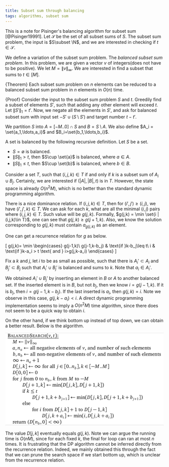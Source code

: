 ```yaml
---
title: Subset sum through balancing
tags: algorithms, subset sum
---
```


This is a note for Pisinger's balancing algorithm for subset sum [@Pisinger19991]. Let $\mathcal{S}$ be the set of all subset sums of $S$. The subset sum problem, the input is $S\subset \N$, and we are interested in checking if $t\in \mathcal{S}$. 

We define a variation of the subset sum problem. The _balanced subset sum problem_. In this problem, we are given a vector $v$ of integers(does not have to be positive). We let $M=\|v\|_\infty$. We are interested in find a subset that sums to $t\in [M]$. 

{Theorem}
    Each subset sum problem on $n$ elements can be reduced to a balanced subset sum problem in $n$ elements in $O(n)$ time. 

{Proof}
    Consider the input to the subset sum problem $S$ and $t$. Greedily find a subset of elements $S'$, such that adding any other element will exceed $t$. Let $\|S'\|_1=t'$. Now, we negate all the elements in $S'$, and ask for balanced subset sum with input set $-S' \cup (S\setminus S')$ and target number $t-t'$.

We partition $S$ into $A = [-M..0]\cap S$ and $B=S\setminus A$. We also define $A_i = \set{a_1,\ldots,a_i}$ and $B_i=\set{b_1,\ldots,b_i}$.

A set is balanced by the following recursive definition.
Let $S$ be a set.

  - $S=\emptyset$ is balanced.
  - $\|S\|_1> t$, then $S\cup \set{a}$ is balanced, where $a\in A$.
  - $\|S\|_1\leq t$, then $S\cup \set{b}$ is balanced, where $b\in B$.

Consider a set $T$, such that $(i,j,k)\in T$ if and only if $k$ is a subset sum of $A_i\cup B_j$. 
Certainly, we are interested if $(|A|,|B|,t)$ is in $T$.
However, the state space is already $O(n^2M)$, which is no better than the standard dynamic programming algorithm. 

There is a nice dominance relation. If $(i,j,k)\in T$, then for $(i',j')\geq (i,j)$, we have $(i',j',k)\in T$.
We can ask for each $k$, what are all the minimal $(i,j)$ pairs where $(i,j,k)\in T$. Such value will be $g(j,k)$.
Formally, $g(j,k) = \min \set{i | (i,j,k)\in T}$, one can see that $g(j,k) \geq g(j+1,k)$. 
Also, we know the solution corresponding to $g(j,k)$ must contain $a_{g(j,k)}$ as an element.

One can get a recurrence relation for $g$ as below.

\[
g(j,k)= \min \begin{cases}
g(j-1,k)\\
g(j-1,k-b_j) & \text{if }k-b_j\leq t\\
i & \text{if }k-a_i > t \text{ and } i>g(j,k-a_i)
\end{cases}
\]

Fix a $k$ and $j$, let $i$ to be as small as possible, such that there is $A_i'\subset A_i$ and $B_j'\subset B_j$ such that $A_i'\cup B_j'$ is balanced and sums to $k$. Note that $a_i\in A_i'$.

We obtained $A_i'\cup B_j'$ by inserting an element in $B$ or $A$ to another balanced set. If the inserted element is in $B$, but not $b_j$, then we know $i=g(j-1,k)$. If it is $b_j$, then $i=g(j-1,k-b_j)$.
If the last inserted is $a_i$, then $g(j,k)=i$. Note we observe in this case, $g(j,k-a_i)<i$.
A direct dynamic programming implementation seems to imply a $O(n^2M)$ time algorithm, since there does not seem to be a quick way to obtain $i$. 

On the other hand, if we think bottom up instead of top down, we can obtain a better result. Below is the algorithm.

![The algorithm](/files/balanced_subsetsum.png)

The value $D[j,k]$ eventually equals $g(j,k)$. Note we can argue the running time is $O(nM)$, since for each fixed $k$, the final for loop can ran at most $n$ times. 
It is frustrating that the DP algorithm cannot be inferred directly from the recurrence relation. 
Indeed, we mainly obtained this through the fact that we can prune the search space if we start bottom up, which is unclear from the recurrence relation. 